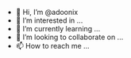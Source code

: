 - 👋 Hi, I’m @adoonix
- 👀 I’m interested in ...
- 🌱 I’m currently learning ...
- 💞️ I’m looking to collaborate on ...
- 📫 How to reach me ...

<!---
adoonix/adoonix is a ✨ special ✨ repository because its `README.md` (this file) appears on your GitHub profile.
You can click the Preview link to take a look at your changes.
--->
